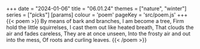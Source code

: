 +++
date = "2024-01-06"
title = "06.01.24"
themes = ["nature", "winter"]
series = ["picks"]
[params]
  colour = 'poem'
  pageKey = 'src/poem.js'
+++
{{< poem >}}
By means of bark and branches,
I am become a tree,
Firm hold the little squirrelses,
I cast them out like heated breath,
That clouds the air and fades careless,
They are at once unseen,
Into the frosty air and out into the mess,
Of roots and curling leaves.
{{< /poem >}}